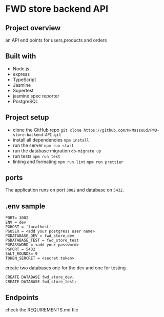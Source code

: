 # FWD store backend API

## Project overview

an API end points for users,products and orders

## Built with

- Node.js
- express
- TypeScript
- Jasmine
- Supertest
- jasmine spec reporter
- PostgreSQL

## Project setup

- clone the GitHub repo
  `git clone https://github.com/M-Massoud/FWD-store-backend-API.git`
- install all dependencies
  `npm install `
- run the server
  `npm run start`
- run the database migration
  `db-migrate up`
- run tests
  `npm run test`
- linting and formating
  `npm run lint`
  `npm run prettier`

## ports

The application runs on port `3002` and database on `5432`.

## .env sample

```
PORT= 3002
ENV = dev
PGHOST = 'localhost'
PGUSER = <add your postgress user name>
PGDATABASE_DEV = fwd_store_dev
PGDATABASE_TEST = fwd_store_test
PGPASSWORD = <add your password>
PGPORT = 5432
SALT_ROUNDS= 9
TOKEN_SERCRET = <secret token>
```

create two databases one for the dev and one for testing

```
CREATE DATABASE fwd_store_dev;
CREATE DATABASE fwd_store_test;
```

## Endpoints

check the REQUIREMENTS.md file
